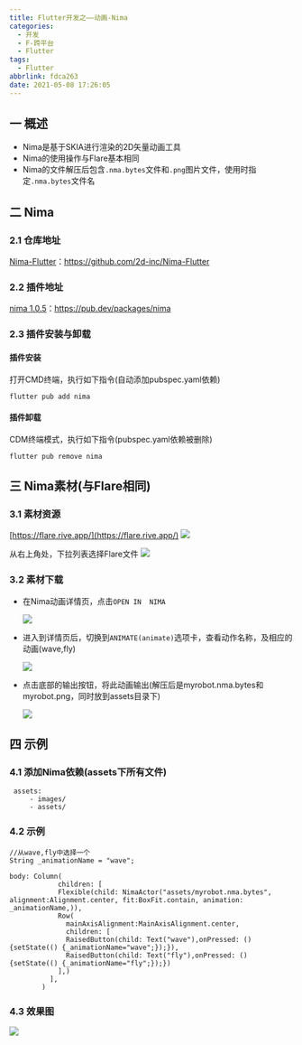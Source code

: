 ```yaml
---
title: Flutter开发之——动画-Nima
categories:
  - 开发
  - F-跨平台
  - Flutter
tags:
  - Flutter
abbrlink: fdca263
date: 2021-05-08 17:26:05
---
```

## 一 概述

* Nima是基于SKIA进行渲染的2D矢量动画工具
* Nima的使用操作与Flare基本相同
* Nima的文件解压后包含`.nma.bytes`文件和`.png`图片文件，使用时指定`.nma.bytes`文件名

<!--more-->

## 二 Nima

### 2.1 仓库地址

[Nima-Flutter](https://github.com/2d-inc/Nima-Flutter)：https://github.com/2d-inc/Nima-Flutter

### 2.2 插件地址

[nima 1.0.5](https://pub.dev/packages/nima)：https://pub.dev/packages/nima

### 2.3 插件安装与卸载

#### 插件安装

打开CMD终端，执行如下指令(自动添加pubspec.yaml依赖)

```
flutter pub add nima
```

#### 插件卸载

CDM终端模式，执行如下指令(pubspec.yaml依赖被删除)

```
flutter pub remove nima
```

## 三 Nima素材(与Flare相同)

### 3.1 素材资源

[https://flare.rive.app/](https://flare.rive.app/)
![][1]

从右上角处，下拉列表选择Flare文件
![][2]

### 3.2 素材下载

* 在Nima动画详情页，点击`OPEN IN  NIMA`

  ![][3]
  
* 进入到详情页后，切换到`ANIMATE(animate)`选项卡，查看动作名称，及相应的动画(wave,fly)

  ![][4]
  
* 点击底部的输出按钮，将此动画输出(解压后是myrobot.nma.bytes和myrobot.png，同时放到assets目录下)

  ![][5]

## 四 示例

### 4.1 添加Nima依赖(assets下所有文件)

```
 assets:
     - images/
     - assets/
```

### 4.2 示例

```
//从wave,fly中选择一个
String _animationName = "wave";

body: Column(
        	children: [
            Flexible(child: NimaActor("assets/myrobot.nma.bytes", alignment:Alignment.center, fit:BoxFit.contain, animation: _animationName,)),
            Row(
              mainAxisAlignment:MainAxisAlignment.center,
              children: [
              RaisedButton(child: Text("wave"),onPressed: (){setState(() {_animationName="wave";});}),
              RaisedButton(child: Text("fly"),onPressed: (){setState(() {_animationName="fly";});})
            ],)
          ],
        )
```

### 4.3 效果图
![][6]




[1]:https://fastly.jsdelivr.net/gh/PGzxc/CDN@master/blog-flutter/flutter-nima-resource-web.png
[2]:https://fastly.jsdelivr.net/gh/PGzxc/CDN@master/blog-flutter/flutter-nima-resource-select.png
[3]:https://fastly.jsdelivr.net/gh/PGzxc/CDN@master/blog-flutter/flutter-nima-open-nima.png
[4]:https://fastly.jsdelivr.net/gh/PGzxc/CDN@master/blog-flutter/flutter-nima-animate-options.png
[5]:https://fastly.jsdelivr.net/gh/PGzxc/CDN@master/blog-flutter/flutter-nima-engine-export.png
[6]:https://fastly.jsdelivr.net/gh/PGzxc/CDN@master/blog-flutter/flutter-nima-animate-result.gif